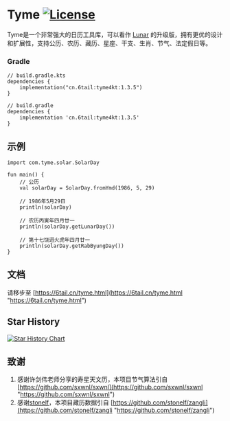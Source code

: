 # Tyme [![License](https://img.shields.io/badge/license-MIT-4EB1BA.svg?style=flat-square)](https://github.com/6tail/tyme4kt/blob/master/LICENSE)

Tyme是一个非常强大的日历工具库，可以看作 [Lunar](https://6tail.cn/calendar/api.html "https://6tail.cn/calendar/api.html") 的升级版，拥有更优的设计和扩展性，支持公历、农历、藏历、星座、干支、生肖、节气、法定假日等。

### Gradle

```
// build.gradle.kts
dependencies {
    implementation("cn.6tail:tyme4kt:1.3.5")
}

// build.gradle
dependencies {
    implementation 'cn.6tail:tyme4kt:1.3.5'
}
```

## 示例

    import com.tyme.solar.SolarDay
     
    fun main() {
        // 公历
        val solarDay = SolarDay.fromYmd(1986, 5, 29)
     
        // 1986年5月29日
        println(solarDay)
     
        // 农历丙寅年四月廿一
        println(solarDay.getLunarDay())
     
        // 第十七饶迥火虎年四月廿一
        println(solarDay.getRabByungDay())
    }
     

## 文档

请移步至 [https://6tail.cn/tyme.html](https://6tail.cn/tyme.html "https://6tail.cn/tyme.html")

## Star History

[![Star History Chart](https://api.star-history.com/svg?repos=6tail/tyme4kt&type=Date)](https://star-history.com/#6tail/tyme4kt&Date)

## 致谢
1. 感谢许剑伟老师分享的寿星天文历，本项目节气算法引自 [https://github.com/sxwnl/sxwnl](https://github.com/sxwnl/sxwnl "https://github.com/sxwnl/sxwnl")
2. 感谢[stonelf](https://github.com/stonelf "https://github.com/stonelf")，本项目藏历数据引自 [https://github.com/stonelf/zangli](https://github.com/stonelf/zangli "https://github.com/stonelf/zangli")
